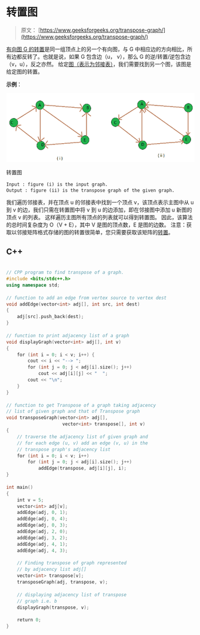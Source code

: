 # 转置图

> 原文： [https://www.geeksforgeeks.org/transpose-graph/](https://www.geeksforgeeks.org/transpose-graph/)

[有向图 G 的转置](https://en.wikipedia.org/wiki/transposeGraph)是同​​一组顶点上的另一个有向图，与 G 中相应边的方向相比，所有边都反转了。也就是说，如果 G 包含边（u， v），那么 G 的逆/转置/逆包含边（v，u），反之亦然。
给定[图（表示为邻接表）](https://www.geeksforgeeks.org/graph-and-its-representations/)，我们需要找到另一个图，该图是给定图的转置。

**示例**：

[![Transpose graph](img/7e20e86f994adfb9304fdf474b8aa149.png)](https://media.geeksforgeeks.org/wp-content/uploads/transpose_both.png)

转置图

```
Input : figure (i) is the input graph.
Output : figure (ii) is the transpose graph of the given graph.

```

我们遍历邻接表，并在顶点 u 的邻接表中找到一个顶点 v，该顶点表示主图中从 u 到 v 的边，我们只需在转置图中将 v 到 u 的边添加，即在邻接图中添加 u 新图的顶点 v 的列表。 这样遍历主图所有顶点的列表就可以得到转置图。 因此，该算法的总时间复杂度为 O（V + E），其中 V 是图的顶点数，E 是图的边数。
注意：获取以邻接矩阵格式存储的图的转置很简单，您只需要获取该矩阵的[转置](https://www.geeksforgeeks.org/program-to-find-transpose-of-a-matrix/)。

## C++

```cpp

// CPP program to find transpose of a graph. 
#include <bits/stdc++.h> 
using namespace std; 

// function to add an edge from vertex source to vertex dest 
void addEdge(vector<int> adj[], int src, int dest) 
{ 
    adj[src].push_back(dest);  
} 

// function to print adjacency list of a graph 
void displayGraph(vector<int> adj[], int v) 
{ 
    for (int i = 0; i < v; i++) { 
        cout << i << "--> "; 
        for (int j = 0; j < adj[i].size(); j++) 
            cout << adj[i][j] << "  "; 
        cout << "\n"; 
    } 
} 

// function to get Transpose of a graph taking adjacency 
// list of given graph and that of Transpose graph 
void transposeGraph(vector<int> adj[],  
                     vector<int> transpose[], int v) 
{ 
    // traverse the adjacency list of given graph and 
    // for each edge (u, v) add an edge (v, u) in the 
    // transpose graph's adjacency list 
    for (int i = 0; i < v; i++) 
        for (int j = 0; j < adj[i].size(); j++) 
            addEdge(transpose, adj[i][j], i); 
} 

int main() 
{ 
    int v = 5; 
    vector<int> adj[v]; 
    addEdge(adj, 0, 1); 
    addEdge(adj, 0, 4); 
    addEdge(adj, 0, 3); 
    addEdge(adj, 2, 0); 
    addEdge(adj, 3, 2); 
    addEdge(adj, 4, 1); 
    addEdge(adj, 4, 3); 

    // Finding transpose of graph represented 
    // by adjacency list adj[] 
    vector<int> transpose[v]; 
    transposeGraph(adj, transpose, v); 

    // displaying adjacency list of transpose  
    // graph i.e. b 
    displayGraph(transpose, v); 

    return 0; 
} 

```